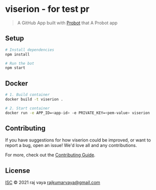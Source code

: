 # viserion - for test pr

> A GitHub App built with [Probot](https://github.com/probot/probot) that A Probot app

## Setup

```sh
# Install dependencies
npm install

# Run the bot
npm start
```

## Docker

```sh
# 1. Build container
docker build -t viserion .

# 2. Start container
docker run -e APP_ID=<app-id> -e PRIVATE_KEY=<pem-value> viserion
```

## Contributing

If you have suggestions for how viserion could be improved, or want to report a bug, open an issue! We'd love all and any contributions.

For more, check out the [Contributing Guide](CONTRIBUTING.md).

## License

[ISC](LICENSE) © 2021 raj vaya <rajkumarvaya@gmail.com>
